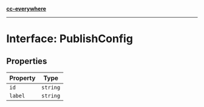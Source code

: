 [**cc-everywhere**](../../../../../../index.md)

***

# Interface: PublishConfig

## Properties

| Property | Type |
| ------ | ------ |
| `id` | `string` |
| `label` | `string` |
